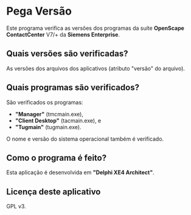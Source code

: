 Pega Versão
==========

Este programa verifica as versões dos programas da suíte **OpenScape ContactCenter** V7/+ da **Siemens Enterprise**.

Quais versões são verificadas?
------------------------------
As versões dos arquivos dos aplicativos (atributo "versão" do arquivo).

Quais programas são verificados?
--------------------------------
São verificados os programas:

* **"Manager"** (tmcmain.exe),
* **"Client Desktop"** (tacmain.exe), e
* **"Tugmain"** (tugmain.exe).

O nome e versão do sistema operacional também é verificado.

Como o programa é feito?
------------------------
Esta aplicação é desenvolvida em **"Delphi XE4 Architect"**.

Licença deste aplicativo
------------------------
GPL v3.
